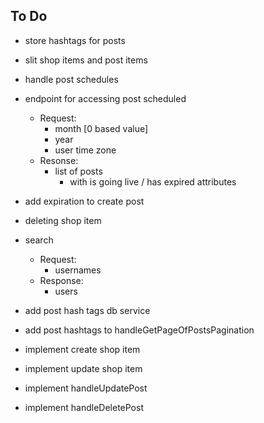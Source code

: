 To Do
- 


- store hashtags for posts
- slit shop items and post items
- handle post schedules

- endpoint for accessing post scheduled
    - Request:
        - month [0 based value]
        - year
        - user time zone
    - Resonse:
        - list of posts
            - with is going live / has expired attributes


- add expiration to create post

- deleting shop item

- search
    - Request:
        - usernames
    - Response:
        - users








- add post hash tags db service
- add post hashtags to handleGetPageOfPostsPagination

- implement create shop item
- implement update shop item
- implement handleUpdatePost
- implement handleDeletePost

